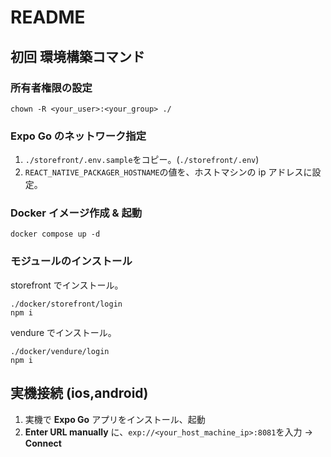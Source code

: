 # README

## 初回 環境構築コマンド

### 所有者権限の設定

```
chown -R <your_user>:<your_group> ./
```

### Expo Go のネットワーク指定

1. `./storefront/.env.sample`をコピー。(`./storefront/.env`)
2. `REACT_NATIVE_PACKAGER_HOSTNAME`の値を、ホストマシンの ip アドレスに設定。

### Docker イメージ作成 & 起動

```
docker compose up -d
```

### モジュールのインストール

storefront でインストール。

```
./docker/storefront/login
npm i
```

vendure でインストール。

```
./docker/vendure/login
npm i
```

## 実機接続 (ios,android)

1. 実機で **Expo Go** アプリをインストール、起動
2. **Enter URL manually** に、`exp://<your_host_machine_ip>:8081`を入力 -> **Connect**
